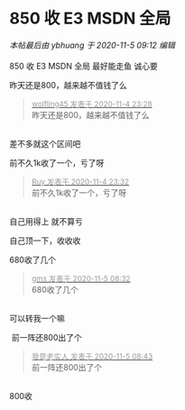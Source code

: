 # 850 收 E3 MSDN 全局


<i class="pstatus"> 本帖最后由 ybhuang 于 2020-11-5 09:12 编辑 </i><br />
<br />
850 收 E3 MSDN 全局 最好能走鱼 诚心要<br />


昨天还是800，越来越不值钱了么<img id="aimg_w8wL9" onclick="zoom(this, this.src, 0, 0, 0)" class="zoom" src="https://cdn.jsdelivr.net/gh/hishis/forum-master/public/images/patch.gif" onmouseover="img_onmouseoverfunc(this)" onload="thumbImg(this)" border="0" alt="" />

<div class="quote"><blockquote><font size="2"><a href="https://www.hostloc.com/forum.php?mod=redirect&amp;goto=findpost&amp;pid=9404267&amp;ptid=762555" target="_blank"><font color="#999999">wolfling45 发表于 2020-11-4 23:28</font></a></font><br />
昨天还是800，越来越不值钱了么</blockquote></div><br />
差不多就这个区间吧

前不久1k收了一个，亏了呀<img src="static/image/smiley/yct/022.gif" smilieid="42" border="0" alt="" /><img id="aimg_XlWoC" onclick="zoom(this, this.src, 0, 0, 0)" class="zoom" src="https://cdn.jsdelivr.net/gh/hishis/forum-master/public/images/patch.gif" onmouseover="img_onmouseoverfunc(this)" onload="thumbImg(this)" border="0" alt="" />

<div class="quote"><blockquote><font size="2"><a href="https://www.hostloc.com/forum.php?mod=redirect&amp;goto=findpost&amp;pid=9404286&amp;ptid=762555" target="_blank"><font color="#999999">Ruy 发表于 2020-11-4 23:32</font></a></font><br />
前不久1k收了一个，亏了呀</blockquote></div><br />
自己用得上 就不算亏

自己顶一下，收收收

680收了几个

<div class="quote"><blockquote><font size="2"><a href="https://www.hostloc.com/forum.php?mod=redirect&amp;goto=findpost&amp;pid=9404800&amp;ptid=762555" target="_blank"><font color="#999999">gms 发表于 2020-11-5 08:32</font></a></font><br />
680收了几个</blockquote></div><br />
可以转我一个嘛

<img src="static/image/smiley/yct/022.gif" smilieid="42" border="0" alt="" /> 前一阵还800出了个&nbsp;&nbsp;

<div class="quote"><blockquote><font size="2"><a href="https://www.hostloc.com/forum.php?mod=redirect&amp;goto=findpost&amp;pid=9404829&amp;ptid=762555" target="_blank"><font color="#999999">我是老实人 发表于 2020-11-5 08:43</font></a></font><br />
前一阵还800出了个</blockquote></div><br />
800收
